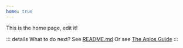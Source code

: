 ```yaml
---
home: true
---
```


This is the home page, edit it!

::: details What to do next?
See [README.md](../README.md)
Or see [The Aplos Guide](https://aplos.gxbs.me/guide/)
:::
